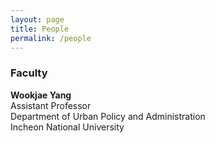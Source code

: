 ```yaml
---
layout: page
title: People
permalink: /people
---
```


### Faculty
**Wookjae Yang**  
Assistant Professor  
Department of Urban Policy and Administration  
Incheon National University
